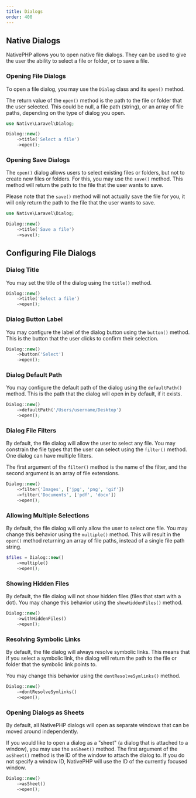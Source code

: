 ```yaml
---
title: Dialogs
order: 400
---
```


## Native Dialogs

NativePHP allows you to open native file dialogs. They can be used to give the user the ability to select a file or folder, or to save a file.

### Opening File Dialogs

To open a file dialog, you may use the `Dialog` class and its `open()` method.

The return value of the `open()` method is the path to the file or folder that the user selected.
This could be null, a file path (string), or an array of file paths, depending on the type of dialog you open.

```php
use Native\Laravel\Dialog;

Dialog::new()
    ->title('Select a file')
    ->open();
```

### Opening Save Dialogs

The `open()` dialog allows users to select existing files or folders, but not to create new files or folders.
For this, you may use the `save()` method.
This method will return the path to the file that the user wants to save.

Please note that the `save()` method will not actually save the file for you, it will only return the path to the file that the user wants to save.

```php
use Native\Laravel\Dialog;

Dialog::new()
    ->title('Save a file')
    ->save();
```

## Configuring File Dialogs

### Dialog Title

You may set the title of the dialog using the `title()` method.

```php
Dialog::new()
    ->title('Select a file')
    ->open();
```

### Dialog Button Label

You may configure the label of the dialog button using the `button()` method.
This is the button that the user clicks to confirm their selection.

```php
Dialog::new()
    ->button('Select')
    ->open();
```

### Dialog Default Path

You may configure the default path of the dialog using the `defaultPath()` method.
This is the path that the dialog will open in by default, if it exists.

```php
Dialog::new()
    ->defaultPath('/Users/username/Desktop')
    ->open();
```

### Dialog File Filters

By default, the file dialog will allow the user to select any file.
You may constrain the file types that the user can select using the `filter()` method.
One dialog can have multiple filters.

The first argument of the `filter()` method is the name of the filter, and the second argument is an array of file extensions.

```php
Dialog::new()
    ->filter('Images', ['jpg', 'png', 'gif'])
    ->filter('Documents', ['pdf', 'docx'])
    ->open();
```

### Allowing Multiple Selections

By default, the file dialog will only allow the user to select one file.
You may change this behavior using the `multiple()` method.
This will result in the `open()` method returning an array of file paths, instead of a single file path string.

```php
$files = Dialog::new()
    ->multiple()
    ->open();
```

### Showing Hidden Files

By default, the file dialog will not show hidden files (files that start with a dot).
You may change this behavior using the `showHiddenFiles()` method.

```php
Dialog::new()
    ->withHiddenFiles()
    ->open();
```

### Resolving Symbolic Links

By default, the file dialog will always resolve symbolic links. 
This means that if you select a symbolic link, the dialog will return the path to the file or folder that the symbolic link points to.

You may change this behavior using the `dontResolveSymlinks()` method.

```php
Dialog::new()
    ->dontResolveSymlinks()
    ->open();
```

### Opening Dialogs as Sheets

By default, all NativePHP dialogs will open as separate windows that can be moved around independently.

If you would like to open a dialog as a "sheet" (a dialog that is attached to a window), you may use the `asSheet()` method.
The first argument of the `asSheet()` method is the ID of the window to attach the dialog to.
If you do not specify a window ID, NativePHP will use the ID of the currently focused window.

```php
Dialog::new()
    ->asSheet()
    ->open();
```

